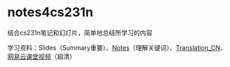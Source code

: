 # notes4cs231n
结合cs231n笔记和幻灯片，简单地总结所学习的内容

学习资料：Slides（Summary重要）、[Notes](http://cs231n.github.io/ "Notes")（理解关键词）、[Translation_CN](https://github.com/whyscience/CS231n-Note-Translation_CN "Translation_CN")、[网易云课堂视频](http://study.163.com/course/courseMain.htm?courseId=1003223001#/courseDetail "网易云课堂视频")（超清）